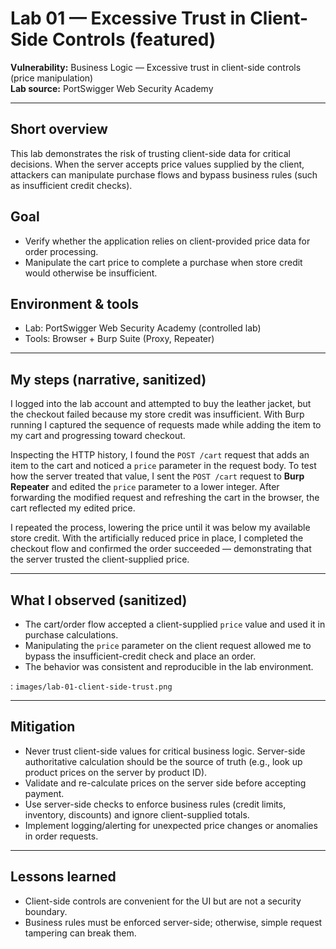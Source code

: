 # Lab 01 — Excessive Trust in Client-Side Controls (featured)

**Vulnerability:** Business Logic — Excessive trust in client-side controls (price manipulation)  
**Lab source:** PortSwigger Web Security Academy  

---

## Short overview
This lab demonstrates the risk of trusting client-side data for critical decisions. When the server accepts price values supplied by the client, attackers can manipulate purchase flows and bypass business rules (such as insufficient credit checks).

## Goal
- Verify whether the application relies on client-provided price data for order processing.  
- Manipulate the cart price to complete a purchase when store credit would otherwise be insufficient.

## Environment & tools
- Lab: PortSwigger Web Security Academy (controlled lab)  
- Tools: Browser + Burp Suite (Proxy, Repeater)

---

## My steps (narrative, sanitized)

I logged into the lab account and attempted to buy the leather jacket, but the checkout failed because my store credit was insufficient. With Burp running I captured the sequence of requests made while adding the item to my cart and progressing toward checkout.

Inspecting the HTTP history, I found the `POST /cart` request that adds an item to the cart and noticed a `price` parameter in the request body. To test how the server treated that value, I sent the `POST /cart` request to **Burp Repeater** and edited the `price` parameter to a lower integer. After forwarding the modified request and refreshing the cart in the browser, the cart reflected my edited price.

I repeated the process, lowering the price until it was below my available store credit. With the artificially reduced price in place, I completed the checkout flow and confirmed the order succeeded — demonstrating that the server trusted the client-supplied price.

---

## What I observed (sanitized)
- The cart/order flow accepted a client-supplied `price` value and used it in purchase calculations.  
- Manipulating the `price` parameter on the client request allowed me to bypass the insufficient-credit check and place an order.  
- The behavior was consistent and reproducible in the lab environment.

: `images/lab-01-client-side-trust.png`

---

## Mitigation
- Never trust client-side values for critical business logic. Server-side authoritative calculation should be the source of truth (e.g., look up product prices on the server by product ID).  
- Validate and re-calculate prices on the server side before accepting payment.  
- Use server-side checks to enforce business rules (credit limits, inventory, discounts) and ignore client-supplied totals.  
- Implement logging/alerting for unexpected price changes or anomalies in order requests.

---

## Lessons learned
- Client-side controls are convenient for the UI but are not a security boundary.  
- Business rules must be enforced server-side; otherwise, simple request tampering can break them.  


